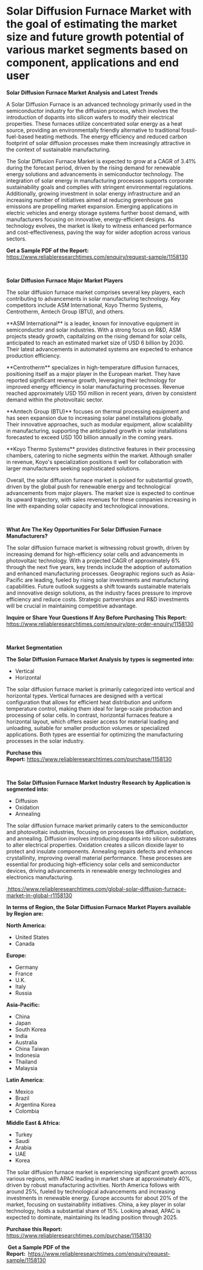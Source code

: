 <p><h1>Solar Diffusion Furnace Market with the goal of estimating the market size and future growth potential of various market segments based on component, applications and end user</h1></p><p><strong>Solar Diffusion Furnace Market Analysis and Latest Trends</strong></p>
<p><p>A Solar Diffusion Furnace is an advanced technology primarily used in the semiconductor industry for the diffusion process, which involves the introduction of dopants into silicon wafers to modify their electrical properties. These furnaces utilize concentrated solar energy as a heat source, providing an environmentally friendly alternative to traditional fossil-fuel-based heating methods. The energy efficiency and reduced carbon footprint of solar diffusion processes make them increasingly attractive in the context of sustainable manufacturing.</p><p>The Solar Diffusion Furnace Market is expected to grow at a CAGR of 3.41% during the forecast period, driven by the rising demand for renewable energy solutions and advancements in semiconductor technology. The integration of solar energy in manufacturing processes supports corporate sustainability goals and complies with stringent environmental regulations. Additionally, growing investment in solar energy infrastructure and an increasing number of initiatives aimed at reducing greenhouse gas emissions are propelling market expansion. Emerging applications in electric vehicles and energy storage systems further boost demand, with manufacturers focusing on innovative, energy-efficient designs. As technology evolves, the market is likely to witness enhanced performance and cost-effectiveness, paving the way for wider adoption across various sectors.</p></p>
<p><strong>Get a Sample PDF of the Report:&nbsp;</strong> <a href="https://www.reliableresearchtimes.com/enquiry/request-sample/1158130?utm_campaign=3508&utm_medium=2&utm_source=Github&utm_content=ia&utm_term=15042025&utm_id=solar-diffusion-furnace">https://www.reliableresearchtimes.com/enquiry/request-sample/1158130</a></p>
<p>&nbsp;</p>
<p><strong>Solar Diffusion Furnace Major Market Players</strong></p>
<p><p>The solar diffusion furnace market comprises several key players, each contributing to advancements in solar manufacturing technology. Key competitors include ASM International, Koyo Thermo Systems, Centrotherm, Amtech Group (BTU), and others. </p><p>**ASM International** is a leader, known for innovative equipment in semiconductor and solar industries. With a strong focus on R&D, ASM projects steady growth, capitalizing on the rising demand for solar cells, anticipated to reach an estimated market size of USD 6 billion by 2030. Their latest advancements in automated systems are expected to enhance production efficiency.</p><p>**Centrotherm** specializes in high-temperature diffusion furnaces, positioning itself as a major player in the European market. They have reported significant revenue growth, leveraging their technology for improved energy efficiency in solar manufacturing processes. Revenue reached approximately USD 150 million in recent years, driven by consistent demand within the photovoltaic sector.</p><p>**Amtech Group (BTU)** focuses on thermal processing equipment and has seen expansion due to increasing solar panel installations globally. Their innovative approaches, such as modular equipment, allow scalability in manufacturing, supporting the anticipated growth in solar installations forecasted to exceed USD 100 billion annually in the coming years.</p><p>**Koyo Thermo Systems** provides distinctive features in their processing chambers, catering to niche segments within the market. Although smaller in revenue, Koyo's specialization positions it well for collaboration with larger manufacturers seeking sophisticated solutions.</p><p>Overall, the solar diffusion furnace market is poised for substantial growth, driven by the global push for renewable energy and technological advancements from major players. The market size is expected to continue its upward trajectory, with sales revenues for these companies increasing in line with expanding solar capacity and technological innovations.</p></p>
<p>&nbsp;</p>
<p><strong>What Are The Key Opportunities For Solar Diffusion Furnace Manufacturers?</strong></p>
<p><p>The solar diffusion furnace market is witnessing robust growth, driven by increasing demand for high-efficiency solar cells and advancements in photovoltaic technology. With a projected CAGR of approximately 6% through the next five years, key trends include the adoption of automation and enhanced manufacturing processes. Geographic regions such as Asia-Pacific are leading, fueled by rising solar investments and manufacturing capabilities. Future outlook suggests a shift towards sustainable materials and innovative design solutions, as the industry faces pressure to improve efficiency and reduce costs. Strategic partnerships and R&D investments will be crucial in maintaining competitive advantage.</p></p>
<p><strong>Inquire or Share Your Questions If Any Before Purchasing This Report:</strong> <a href="https://www.reliableresearchtimes.com/enquiry/pre-order-enquiry/1158130?utm_campaign=3508&utm_medium=2&utm_source=Github&utm_content=ia&utm_term=15042025&utm_id=solar-diffusion-furnace">https://www.reliableresearchtimes.com/enquiry/pre-order-enquiry/1158130</a></p>
<p>&nbsp;</p>
<p><strong>Market Segmentation</strong></p>
<p><strong>The Solar Diffusion Furnace Market Analysis by types is segmented into:</strong></p>
<p><ul><li>Vertical</li><li>Horizontal</li></ul></p>
<p><p>The solar diffusion furnace market is primarily categorized into vertical and horizontal types. Vertical furnaces are designed with a vertical configuration that allows for efficient heat distribution and uniform temperature control, making them ideal for large-scale production and processing of solar cells. In contrast, horizontal furnaces feature a horizontal layout, which offers easier access for material loading and unloading, suitable for smaller production volumes or specialized applications. Both types are essential for optimizing the manufacturing processes in the solar industry.</p></p>
<p><strong>Purchase this Report:&nbsp;</strong><a href="https://www.reliableresearchtimes.com/purchase/1158130?utm_campaign=3508&utm_medium=2&utm_source=Github&utm_content=ia&utm_term=15042025&utm_id=solar-diffusion-furnace">https://www.reliableresearchtimes.com/purchase/1158130</a></p>
<p>&nbsp;</p>
<p><strong>The Solar Diffusion Furnace Market Industry Research by Application is segmented into:</strong></p>
<p><ul><li>Diffusion</li><li>Oxidation</li><li>Annealing</li></ul></p>
<p><p>The solar diffusion furnace market primarily caters to the semiconductor and photovoltaic industries, focusing on processes like diffusion, oxidation, and annealing. Diffusion involves introducing dopants into silicon substrates to alter electrical properties. Oxidation creates a silicon dioxide layer to protect and insulate components. Annealing repairs defects and enhances crystallinity, improving overall material performance. These processes are essential for producing high-efficiency solar cells and semiconductor devices, driving advancements in renewable energy technologies and electronics manufacturing.</p></p>
<p><a href="https://www.reliableresearchtimes.com/global-solar-diffusion-furnace-market-in-global-r1158130?utm_campaign=3508&utm_medium=2&utm_source=Github&utm_content=ia&utm_term=15042025&utm_id=solar-diffusion-furnace">&nbsp;https://www.reliableresearchtimes.com/global-solar-diffusion-furnace-market-in-global-r1158130</a></p>
<p><strong>In terms of Region, the Solar Diffusion Furnace Market Players available by Region are:</strong></p>
<p>
    <p> <strong> North America: </strong>
        <ul>
            <li>United States</li>
            <li>Canada</li>
        </ul>
        </p> 
    <p> <strong> Europe: </strong>
        <ul>
            <li>Germany</li>
            <li>France</li>
            <li>U.K.</li>
            <li>Italy</li>
            <li>Russia</li>
        </ul>
        </p> 
    <p> <strong> Asia-Pacific: </strong>
        <ul>
            <li>China</li>
            <li>Japan</li>
            <li>South Korea</li>
            <li>India</li>
            <li>Australia</li>
            <li>China Taiwan</li>
            <li>Indonesia</li>
            <li>Thailand</li>
            <li>Malaysia</li>
        </ul>
        </p> 
    <p> <strong> Latin America: </strong>
        <ul>
            <li>Mexico</li>
            <li>Brazil</li>
            <li>Argentina Korea</li>
            <li>Colombia</li>
        </ul>
        </p> 
    <p> <strong> Middle East & Africa: </strong>
        <ul>
            <li>Turkey</li>
            <li>Saudi</li>
            <li>Arabia</li>
            <li>UAE</li>
            <li>Korea</li>
        </ul>
    </p>
    </p>
<p><p>The solar diffusion furnace market is experiencing significant growth across various regions, with APAC leading in market share at approximately 40%, driven by robust manufacturing activities. North America follows with around 25%, fueled by technological advancements and increasing investments in renewable energy. Europe accounts for about 20% of the market, focusing on sustainability initiatives. China, a key player in solar technology, holds a substantial share of 15%. Looking ahead, APAC is expected to dominate, maintaining its leading position through 2025.</p></p>
<p><strong>Purchase this Report: </strong><a href="https://www.reliableresearchtimes.com/purchase/1158130?utm_campaign=3508&utm_medium=2&utm_source=Github&utm_content=ia&utm_term=15042025&utm_id=solar-diffusion-furnace">https://www.reliableresearchtimes.com/purchase/1158130</a></p>
<p>&nbsp;<strong>Get a Sample PDF of the Report:&nbsp;&nbsp;</strong><a href="https://www.reliableresearchtimes.com/enquiry/request-sample/1158130?utm_campaign=3508&utm_medium=2&utm_source=Github&utm_content=ia&utm_term=15042025&utm_id=solar-diffusion-furnace">https://www.reliableresearchtimes.com/enquiry/request-sample/1158130</a></p>
<p><strong></strong></p>
<p><p></p><p></p><p></p></p>